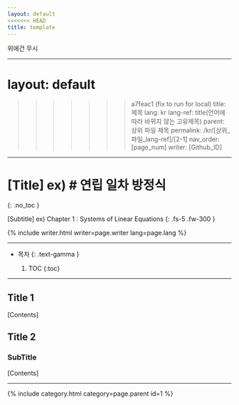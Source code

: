 ```yaml
---
layout: default
<<<<<<< HEAD
title: template
---
```


위에건 무시

---
layout: default
=======
>>>>>>> a7feac1 (fix to run for local)
title: 제목
lang: kr
lang-ref: title(언어에 따라 바뀌지 않는 고유제목)
parent: 상위 파일 제목
permalink: /kr/[상위_파일_lang-ref]/[2-1]
nav_order: [page_num]
writer: [Github_ID]
---

# [Title] ex) # 연립 일차 방정식
{: .no_toc }

[Subtitle] ex) Chapter 1 : Systems of Linear Equations
{: .fs-5 .fw-300 }


{% include writer.html writer=page.writer lang=page.lang %}

---

- 목차
    {: .text-gamma }

    1. TOC
    {:toc}

---

## Title 1

[Contents]

## Title 2

### SubTitle

[Contents]

---
<!-- id = [page_num] -->
{% include category.html category=page.parent id=1 %}

```
